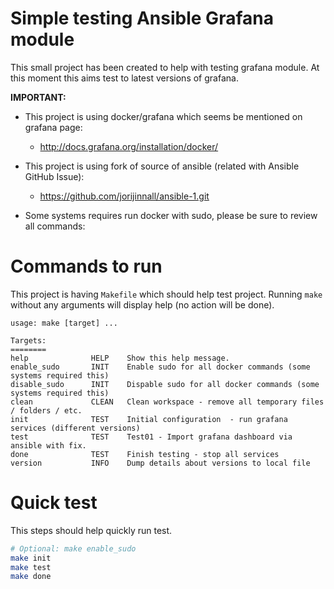# Simple testing Ansible Grafana module

This small project has been created to help with testing grafana module.
At this moment this aims test to latest versions of grafana.

**IMPORTANT:**

- This project is using docker/grafana which seems be mentioned on grafana page:

  - http://docs.grafana.org/installation/docker/

- This project is using fork of source of ansible (related with Ansible GitHub Issue): 

  - https://github.com/jorijinnall/ansible-1.git

- Some systems requires run docker with sudo, please be sure to review all commands:

# Commands to run

This project is having ``Makefile`` which should help test project.
Running ``make`` without any arguments will display help (no action will be done).

```text
usage: make [target] ...

Targets:
========
help              HELP    Show this help message.
enable_sudo       INIT    Enable sudo for all docker commands (some systems required this)
disable_sudo      INIT    Dispable sudo for all docker commands (some systems required this)
clean             CLEAN   Clean workspace - remove all temporary files / folders / etc.
init              TEST    Initial configuration  - run grafana services (different versions)
test              TEST    Test01 - Import grafana dashboard via ansible with fix.
done              TEST    Finish testing - stop all services
version           INFO    Dump details about versions to local file
```


# Quick test

This steps should help quickly run test.

```bash
# Optional: make enable_sudo
make init
make test
make done
```

